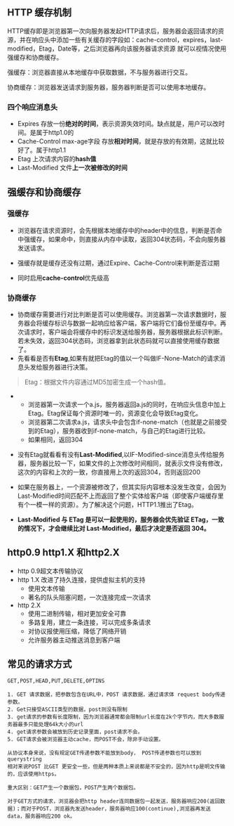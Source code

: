 ## HTTP 缓存机制

​	HTTP缓存即是浏览器第一次向服务器发起HTTP请求后，服务器会返回请求的资源，并在响应头中添加一些有关缓存的字段如：cache-control，expires，last-modified，Etag，Date等，之后浏览器再向该服务器请求资源 就可以视情况使用强缓存和协商缓存。 

强缓存：浏览器直接从本地缓存中获取数据，不与服务器进行交互。

协商缓存：浏览器发送请求到服务器，服务器判断是否可以使用本地缓存。

### 四个响应消息头

* Expires 存放一份**绝对的时间**，表示资源失效时间。缺点就是，用户可以改时间。是属于http1.0的
* Cache-Control  max-age字段 存放**相对时间**，就是存放的有效期，这就比较好了。属于http1.1
* Etag 上次请求内容的**hash值**
* Last-Modified 文件**上一次被修改的时间**

## 强缓存和协商缓存

### 强缓存

- 浏览器在请求资源时，会先根据本地缓存中的header中的信息，判断是否命中强缓存，如果命中，则直接从内存中读取，返回304状态码，不会向服务器发送请求。

- 强缓存就是缓存还没有过期，通过Expire、Cache-Control来判断是否过期
- 同时启用**cache-control**优先级高

### 协商缓存

- 协商缓存需要进行对比判断是否可以使用缓存。浏览器第一次请求数据时，服务器会将缓存标识与数据一起响应给客户端，客户端将它们备份至缓存中。再次请求时，客户端会将缓存中的标识发送给服务器，服务器根据此标识判断。若未失效，返回304状态码，浏览器拿到此状态码就可以直接使用缓存数据了。
- 先看看是否有**Etag**,如果有就把Etag的值以一个叫做IF-None-Match的请求消息头发给服务器进行决策。

> Etag：根据文件内容通过MD5加密生成一个hash值。

- -  浏览器第一次请求一个a.js，服务器返回a.js的同时，在响应头信息中加上Etag。Etag保证每个资源时唯一的，资源变化会导致Etag变化。
  -  浏览器第二次请求a.js，请求头中会包含if-none-match（也就是之前接受到的Etag），服务器收到if-none-match，与自己的Etag进行比较。
  - 如果相同，返回304
- 没有Etag就看看有没有**Last-Modified**,以IF-Modified-since消息头传给服务器，服务器比较一下，如果文件的上次修改时间相同，就表示文件没有修改，这次的内容和上次的一致，你直接用上次的返回304，否则返回200

- 如果在服务器上，一个资源被修改了，但其实际内容根本没发生改变，会因为Last-Modified时间匹配不上而返回了整个实体给客户端（即使客户端缓存里有个一模一样的资源）。为了解决这个问题，HTTP1.1推出了Etag。

- **Last-Modified 与 ETag 是可以一起使用的，服务器会优先验证 ETag，一致的情况下，才会继续比对 Last-Modified，最后才决定是否返回 304。** 

  

## http0.9  http1.X 和http2.X

- http 0.9超文本传输协议
- http 1.X 改进了持久连接，提供虚拟主机的支持
  - 使用文本传输
  - 著名的队头阻塞问题，一次连接完成一次请求
- http 2.X
  - 使用二进制传输，相对更加安全可靠
  - 多路复用，建立一条连接，可以完成多条请求
  - 对协议报使用压缩，降低了网络开销
  - 允许服务器主动推送消息到客户端

## 常见的请求方式

```
GET,POST,HEAD,PUT,DELETE,OPTINS

1. GET 请求数据，把参数包含在URL中，POST 请求数据，通过请求体 request body传递参数。
2. Get只接受ASCII类型的数据，post则没有限制
3. get请求的参数有长度限制，因为浏览器通常都会限制url长度在2k个字节内，而大多数服务器最多只能处理64k大小的url
4. get请求参数会被放到历史记录里面，post请求不会。
5. GET请求会被浏览器主动cache，而POST不会，除非手动设置。

从协议本身来说，没有规定GET传递参数不能放到body， POST传递参数也可以放到querystring
相对来说POST 比GET 更安全一些，但是两种本质上来说都是不安全的，因为http是明文传输的，应该使用https。

重大区别：GET产生一个数据包，POST产生两个数据包。

对于GET方式的请求，浏览器会把http header连同数据包一起发送，服务器响应200(返回数据)；而对于POST，浏览器先发送header，服务器响应100(continue),浏览器再发送data，服务器响应200 ok。
```










